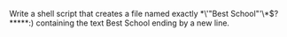 Write a shell script that creates a file named exactly \*\\'"Best School"\'\\*$\?\*\*\*\*\*:) containing the text Best School ending by a new line.

